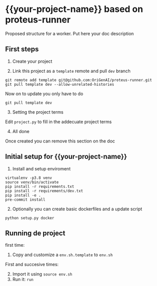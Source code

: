 # {{your-project-name}} based on proteus-runner

Proposed structure for a worker. Put here your doc description

## First steps

1. Create your project

2. Link this project as a `template` remote and pull `dev` branch

```
git remote add template git@github.com:OriGenAI/proteus-runner.git 
git pull template dev --allow-unrelated-histories
```

Now on to update you only have to do

```
git pull template dev
```


3. Setting the project terms

Edit `project.py` to fill in the addecuate project terms


4. All done

Once created you can remove this section on the doc


## Initial setup for {{your-project-name}}


1. Install and setup enviroment

```
virtualenv -p3.8 venv
source venv/bin/activate
pip install -r requirements.txt
pip install -r requirements/dev.txt
pip install -e .
pre-commit install
```
2. Optionally you can create basic dockerfiles and a update script
```
python setup.py docker
```


## Running de project

first time:

1. Copy and customize a `env.sh.template` to `env.sh`

First and succesive times:

2. Import it using `source env.sh`
3. Run it: `run`

